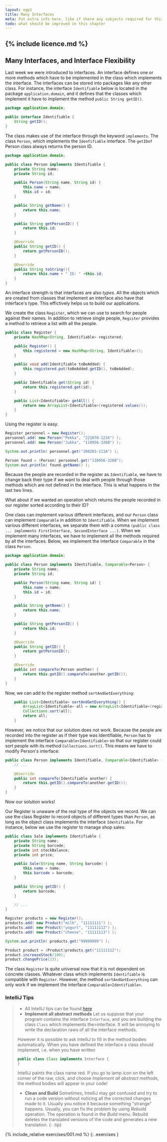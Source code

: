 ```yaml
---
layout: ogp1
title: Many Interfaces
meta: Put extra info here, like if there any subjects required for this subject
todo: what should be improved in this chapter
---
```

{% include licence.md %}
---

## Many Interfaces, and Interface Flexibility

Last week we were introduced to interfaces. An interface defines one or more methods which have to be implemented in the class which implements the interface. The interfaces can be stored into packages like any other class. For instance, the interface `Identifiable` below is located in the package `application.domain`, and it defines that the classes which implement it have to implement the method `public String getID()`.

```java
package application.domain;

public interface Identifiable {
    String getID();
}
```

The class makes use of the interface through the keyword `implements`. The class `Person`, which implements the `Idenfifiable` interface. The `getIDof` Person class always returns the person ID.

```java
package application.domain;

public class Person implements Identifiable {
    private String name;
    private String id;

    public Person(String name, String id) {
        this.name = name;
        this.id = id;
    }

    public String getName() {
        return this.name;
    }

    public String getPersonID() {
        return this.id;
    }

    @Override
    public String getID() {
        return getPersonID();
    }

    @Override
    public String toString(){
        return this.name + " ID: " +this.id;
    }
}
```

An interface strength is that interfaces are also *types*. All the objects which are created from classes that implement an interface also have that interface's type. This effictively helps us to build our applications.

We create the class `Register`, which we can use to search for people against their names. In addition to retrieve single people, `Register` provides a method to retrieve a list with all the people.

```java
public class Register {
    private HashMap<String, Identifiable> registered;

    public Register() {
        this.registered = new HashMap<String, Identifiable>();
    }

    public void add(Identifiable toBeAdded) {
        this.registered.put(toBeAdded.getID(), toBeAdded);
    }

    public Identifiable get(String id) {
        return this.registered.get(id);
    }

    public List<Identifiable> getAll() {
        return new ArrayList<Identifiable>(registered.values());
    }
}
```

Using the register is easy.

```java
Register personnel = new Register();
personnel.add( new Person("Pekka", "221078-123X") );
personnel.add( new Person("Jukka", "110956-326B") );

System.out.println( personnel.get("280283-111A") );

Person found = (Person) personnel.get("110956-326B");
System.out.println( found.getName() );
```

Because the people are recorded in the register as `Identifiable`, we have to change back their type if we want to deal with people through those methods which are not defined in the interface. This is what happens in the last two lines.

What about if we wanted an operation which returns the people recorded in our register sorted according to their ID?

One class can implement various different interfaces, and our `Person` class can implement `Comparable` in addition to `Identifiable`. When we implement various different interfaces, we separate them with a comma `(public class ... implements FirstInterface, SecondInterface ...)`. When we implement many interfaces, we have to implement all the methods required by all the interfaces. Below, we implement the interface `Comparable` in the class `Person`.

```java
package application.domain;

public class Person implements Identifiable, Comparable<Person> {
    private String name;
    private String id;

    public Person(String name, String id) {
        this.name = name;
        this.id = id;
    }

    public String getName() {
        return this.name;
    }

    public String getPersonID() {
        return this.id;
    }

    @Override
    public String getID() {
        return getPersonID();
    }

    @Override
    public int compareTo(Person another) {
        return this.getID().compareTo(another.getID());
    }
}
```

Now, we can add to the register method `sortAndGetEverything`:

```java
    public List<Identifiable> sortAndGetEverything() {
        ArrayList<Identifiable> all = new ArrayList<Identifiable>(registered.values());
        Collections.sort(all);
        return all;
    }
```

However, we notice that our solution does not work. Because the people are recorded into the register as if their type was Identifiable, `Person` has to implement the interface `Comparable<Identifiable>` so that our register could sort people with its method `Collections.sort()`. This means we have to modify Person's interface:

```java
public class Person implements Identifiable, Comparable<Identifiable> {
    // ...

    @Override
    public int compareTo(Identifiable another) {
        return this.getID().compareTo(another.getID());
    }
}
```

Now our solution works!

Our Register is unaware of the real type of the objects we record. We can use the class Register to record objects of different types than `Person`, as long as the object class implements the interface `Identifiable`. For instance, below we use the register to manage shop sales:

```java
public class Sale implements Identifiable {
    private String name;
    private String barcode;
    private int stockBalance;
    private int price;

    public Sale(String name, String barcode) {
        this.name = name;
        this.barcode = barcode;
    }

    public String getID() {
        return barcode;
    }

    // ...
}

Register products = new Register();
products.add( new Product("milk", "11111111") );
products.add( new Product("yogurt", "11111112") );
products.add( new Product("cheese", "11111113") );

System.out.println( products.get("99999999") );

Product product = (Product)products.get("11111112");
product.increaseStock(100);
product.changePrice(23);
```

The class `Register` is quite universal now that it is not dependent on concrete classes. Whatever class which implements `Identifiable` is compatible with `Register`. However, the method `sortAndGetEverything` can only work if we implement the interface `Comparable<Identifiable>`.

### IntelliJ Tips
>* All IntelliJ tips can be found [here](https://avansti.github.io/TI1.1-OGP0-OGP1-Lesmateriaal/intellij)
>* **Implement all abstract methods**
>Let us suppose that your program contains the interface `Interface`, and you are building the class `Class` which implements the>interface. It will be annoying to write the declaration raws of all the interface methods.
>
>However it is possible to ask IntelliJ to fill in the method bodies automatically. When you have defined the interface a class should implement, i.e. when you have written
>
>```java
>public class Class implements Interface {
>}
>```
>
>IntelliJ paints the class name red. If you go to lamp icon on the left corner of the raw, click, and choose *Implement all abstract methods*, the method bodies will appear in your code!
>* **Clean and Build**
>Sometimes, IntelliJ may get confused and try to run a code version without noticing all the corrected changes made to it. Usually  you notice it because something "strange" happens. Usually, you can fix the problem by using *Rebuild* operation. The operation is found in the *Build* menu. Rebuild deletes the translated versions of the code and generates a new translation.
>{: .tip}

{% include_relative exercises/001.md %}
{: .exercises }
